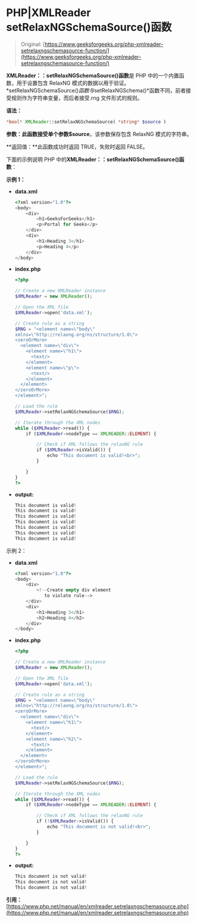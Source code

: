 # PHP|XMLReader setRelaxNGSchemaSource()函数

> Original: [https://www.geeksforgeeks.org/php-xmlreader-setrelaxngschemasource-function/](https://www.geeksforgeeks.org/php-xmlreader-setrelaxngschemasource-function/)

**XMLReader：：setRelaxNGSchemaSource()函数**是 PHP 中的一个内置函数，用于设置包含 RelaxNG 模式的数据以用于验证。 *setRelaxNGSchemaSource()*函数与*setRelaxNGSchema()*函数不同，前者接受规则作为字符串变量，而后者接受.rng 文件形式的规则。

**语法：**

```php
*bool* XMLReader::setRelaxNGSchemaSource( *string* $source )
```

**参数：**此函数接受单个参数**$source**，该参数保存包含 RelaxNG 模式的字符串。

**返回值：**此函数成功时返回 TRUE，失败时返回 FALSE。

下面的示例说明 PHP 中的**XMLReader：：setRelaxNGSchemaSource()函数**：

**示例 1：**

*   **data.xml**

    ```php
    <?xml version="1.0"?>
    <body>
        <div>
            <h1>GeeksForGeeks</h1>
            <p>Portal for Geeks</p>
        </div>
        <div>
            <h1>Heading 3</h1>
            <p>Heading 4</p>
        </div>
    </body>
    ```

*   **index.php**

    ```php
    <?php

    // Create a new XMLReader instance
    $XMLReader = new XMLReader();

    // Open the XML file
    $XMLReader->open('data.xml');

    // Create rule as a string
    $RNG = "<element name=\"body\"
    xmlns=\"http://relaxng.org/ns/structure/1.0\">
    <zeroOrMore>
      <element name=\"div\">
        <element name=\"h1\">
          <text/>
        </element>
        <element name=\"p\">
          <text/>
        </element>
      </element>
    </zeroOrMore>
    </element>";

    // Load the rule
    $XMLReader->setRelaxNGSchemaSource($RNG);

    // Iterate through the XML nodes
    while ($XMLReader->read()) {
        if ($XMLReader->nodeType == XMLREADER::ELEMENT) {

            // Check if XML follows the relaxNG rule
            if ($XMLReader->isValid()) {
                echo "This document is valid!<br>";
            }

        }
    }
    ?>
    ```

*   **output:**

    ```php
    This document is valid!
    This document is valid!
    This document is valid!
    This document is valid!
    This document is valid!
    This document is valid!
    This document is valid!
    ```

示例 2：

*   **data.xml**

    ```php
    <?xml version="1.0"?>
    <body>
        <div>
            <!--Create empty div element
               to violate rule-->
        </div>
        <div>
            <h1>Heading 3</h1>
            <h2>Heading 4</h2>
        </div>
    </body>
    ```

*   **index.php**

    ```php
    <?php

    // Create a new XMLReader instance
    $XMLReader = new XMLReader();

    // Open the XML file
    $XMLReader->open('data.xml');

    // Create rule as a string
    $RNG = "<element name=\"body\"
    xmlns=\"http://relaxng.org/ns/structure/1.0\">
    <zeroOrMore>
      <element name=\"div\">
        <element name=\"h1\">
          <text/>
        </element>
        <element name=\"h2\">
          <text/>
        </element>
      </element>
    </zeroOrMore>
    </element>";

    // Load the rule
    $XMLReader->setRelaxNGSchemaSource($RNG);

    // Iterate through the XML nodes
    while ($XMLReader->read()) {
        if ($XMLReader->nodeType == XMLREADER::ELEMENT) {

            // Check if XML follows the relaxNG rule
            if (!$XMLReader->isValid()) {
                echo "This document is not valid!<br>";
            }

        }
    }
    ?>
    ```

*   **output:**

    ```php
    This document is not valid!
    This document is not valid!
    This document is not valid!
    ```

**引用：**[https://www.php.net/manual/en/xmlreader.setrelaxngschemasource.php](https://www.php.net/manual/en/xmlreader.setrelaxngschemasource.php)